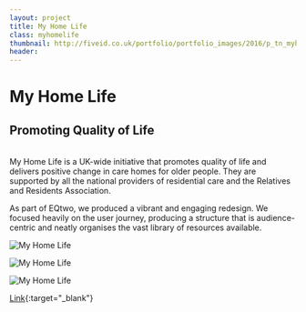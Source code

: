 ```yaml
---
layout: project
title: My Home Life
class: myhomelife
thumbnail: http://fiveid.co.uk/portfolio/portfolio_images/2016/p_tn_myhomelife.png
header:
---
```


# My Home Life

## Promoting Quality of Life

<br/>
My Home Life is a UK-wide initiative that promotes quality of life and delivers positive change in care homes for older people. They are supported by all the national providers of residential care and the Relatives and Residents Association.

As part of EQtwo, we produced a vibrant and engaging redesign. We focused heavily on the user journey, producing a structure that is audience-centric and neatly organises the vast library of resources available.

![My Home Life](http://fiveid.co.uk/portfolio/portfolio_images/2017/myhomelife_01.jpg)

![My Home Life](http://fiveid.co.uk/portfolio/portfolio_images/2017/myhomelife_02.jpg)

![My Home Life](http://fiveid.co.uk/portfolio/portfolio_images/2017/myhomelife_03.jpg)

[Link](http://myhomelife.org.uk){:target="_blank"}
